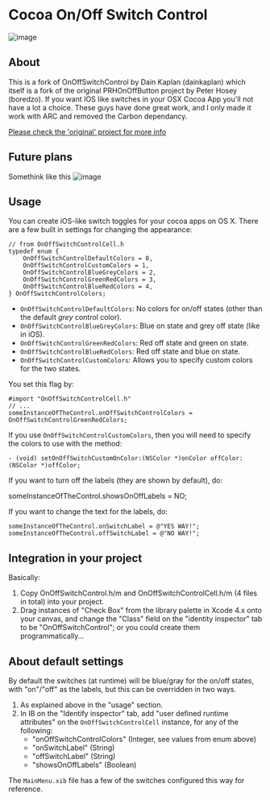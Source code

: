 # Cocoa On/Off Switch Control

![image](http://picdrop.t3lab.com/nzy32vsd7r.png)

## About

This is a fork of OnOffSwitchControl by Dain Kaplan (dainkaplan) which itself is a fork of the original PRHOnOffButton project by Peter Hosey (boredzo). If you want IOS like switches in your OSX Cocoa App you'll not have a lot a choice. These guys have done great work, and I only made it work with ARC and removed the Carbon dependancy.

[Please check the 'original' project for more info](http://https://bitbucket.org/dainkaplan/cocoa-on-off-switch-control)

## Future plans

Somethink like this ![image](http://picdrop.t3lab.com/HgUuLYznQj.png)

## Usage

You can create iOS-like switch toggles for your cocoa apps on OS X. There are a few built in settings for changing the appearance:

    // from OnOffSwitchControlCell.h
	typedef enum {
		OnOffSwitchControlDefaultColors = 0,
		OnOffSwitchControlCustomColors = 1,
		OnOffSwitchControlBlueGreyColors = 2,
		OnOffSwitchControlGreenRedColors = 3,
		OnOffSwitchControlBlueRedColors = 4,
	} OnOffSwitchControlColors;
    
* `OnOffSwitchControlDefaultColors`: No colors for on/off states (other than the default *grey* control color).
* `OnOffSwitchControlBlueGreyColors`: Blue on state and grey off state (like in iOS).
* `OnOffSwitchControlGreenRedColors`: Red off state and green on state.
* `OnOffSwitchControlBlueRedColors`: Red off state and blue on state.
* `OnOffSwitchControlCustomColors`: Allows you to specify custom colors for the two states.

You set this flag by:

    #import "OnOffSwitchControlCell.h"
	// ...
    someInstanceOfTheControl.onOffSwitchControlColors = OnOffSwitchControlGreenRedColors;

If you use `OnOffSwitchControlCustomColors`, then you will need to specify the colors to use with the method:

	- (void) setOnOffSwitchCustomOnColor:(NSColor *)onColor offColor:(NSColor *)offColor;

If you want to turn off the labels (they are shown by default), do:

   someInstanceOfTheControl.showsOnOffLabels = NO;

If you want to change the text for the labels, do:

    someInstanceOfTheControl.onSwitchLabel = @"YES WAY!";
	someInstanceOfTheControl.offSwitchLabel = @"NO WAY!";


## Integration in your project

Basically:

1. Copy OnOffSwitchControl.h/m and OnOffSwitchControlCell.h/m (4 files in total) into your project.
2. Drag instances of "Check Box" from the library palette in Xcode 4.x onto your canvas, and change the "Class" field on the "identity inspector" tab to be "OnOffSwitchControl"; or you could create them programmatically...

## About default settings

By default the switches (at runtime) will be blue/gray for the on/off states, with "on"/"off" as the labels, but this can be overridden in two ways.

1. As explained above in the "usage" section.
2. In IB on the "Identify inspector" tab, add "user defined runtime attributes" on the `OnOffSwitchControlCell` instance, for any of the following:
    * "onOffSwitchControlColors" (Integer, see values from enum above)
	* "onSwitchLabel" (String)
	* "offSwitchLabel" (String)
	* "showsOnOffLabels" (Boolean)

The `MainMenu.xib` file has a few of the switches configured this way for reference.
